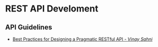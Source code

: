 # REST API Develoment
## API Guidelines
* [Best Practices for Designing a Pragmatic RESTful API - _Vinay Sahni_](https://www.vinaysahni.com/best-practices-for-a-pragmatic-restful-api)
